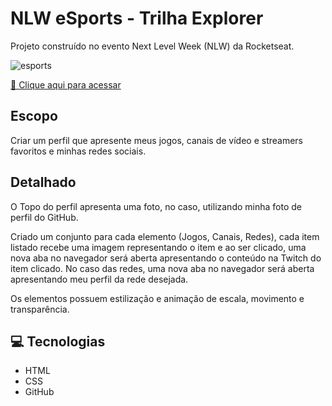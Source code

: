 # NLW eSports - Trilha Explorer

Projeto construído no evento Next Level Week (NLW) da Rocketseat.


![esports](https://user-images.githubusercontent.com/96800792/190524968-cd5c96cb-6062-4786-be81-13456205aa94.jpg)


[🔗 Clique aqui para acessar](https://alnsanches.github.io/nlw-esports-explorer/)


## Escopo

Criar um perfil que apresente meus jogos, canais de vídeo e streamers favoritos e minhas redes sociais.

## Detalhado

O Topo do perfil apresenta uma foto, no caso, utilizando minha foto de perfil do GitHub.

Criado um conjunto para cada elemento (Jogos, Canais, Redes), cada item listado recebe uma imagem representando o item e ao ser clicado, uma nova aba no navegador será aberta apresentando o conteúdo na Twitch do item clicado. No caso das redes, uma nova aba no navegador será aberta apresentando meu perfil da rede desejada.

Os elementos possuem estilização e animação de escala, movimento e transparência.


## 💻 Tecnologias

- HTML
- CSS
- GitHub
